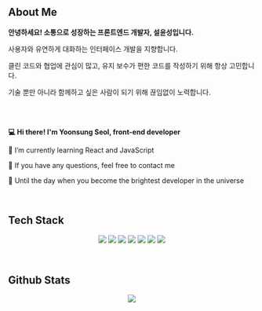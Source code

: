 <br/>
<br/>

## About Me

**안녕하세요! 소통으로 성장하는 프론트엔드 개발자, 설윤성입니다.**

사용자와 유연하게 대화하는 인터페이스 개발을 지향합니다.

클린 코드와 협업에 관심이 많고, 유지 보수가 편한 코드를 작성하기 위해 항상 고민합니다.

기술 뿐만 아니라 함께하고 싶은 사람이 되기 위해 끊임없이 노력합니다.

<br/>
<br/>

**💻 Hi there! I'm Yoonsung Seol, front-end developer**

🌱 I’m currently learning React and JavaScript

💬 If you have any questions, feel free to contact me<br/>

🚀 Until the day when you become the brightest developer in the universe

<br/>

## Tech Stack

<p align="center">
    <img src="https://img.shields.io/badge/React-61DAFB?style=flat&logo=react&logoColor=black"/>
<img src="https://img.shields.io/badge/Typescript-3178C6?style=flat&logo=typescript&logoColor=white"/>
    <img src="https://img.shields.io/badge/Redux-764ABC?style=flat&logo=redux&logoColor=white"/>
    <img src="https://img.shields.io/badge/Javascript-F7DF1E?style=flat&logo=javascript&logoColor=black"/>
    <img src="https://img.shields.io/badge/HTML5-E34F26?style=flat&logo=html5&logoColor=white"/>
    <img src="https://img.shields.io/badge/CSS-1572B6?style=flat&logo=css3&logoColor=white"/>
  <img src="https://img.shields.io/badge/MySQL-4479A1?style=flat&logo=mysql&logoColor=white"> 
</p>  


<br/>

## Github Stats

<div align="center">
<img src="https://github-readme-stats.vercel.app/api?username=nerdyxxn&show_icons=true&theme=gotham"/>
</div>
<br />
